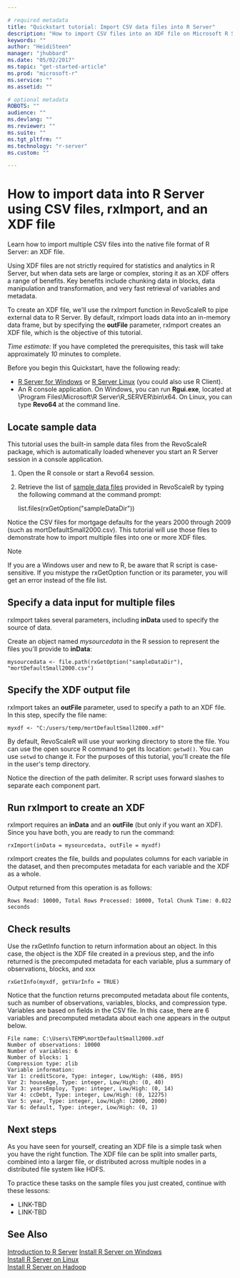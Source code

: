 ```yaml
---

# required metadata
title: "Quickstart tutorial: Import CSV data files into R Server"
description: "How to import CSV files into an XDF file on Microsoft R Server"
keywords: ""
author: "HeidiSteen"
manager: "jhubbard"
ms.date: "05/02/2017"
ms.topic: "get-started-article"
ms.prod: "microsoft-r"
ms.service: ""
ms.assetid: ""

# optional metadata
ROBOTS: ""
audience: ""
ms.devlang: ""
ms.reviewer: ""
ms.suite: ""
ms.tgt_pltfrm: ""
ms.technology: "r-server"
ms.custom: ""

---
```


# How to import data into R Server using CSV files, rxImport, and an XDF file

Learn how to import multiple CSV files into the native file format of R Server: an XDF file. 

Using XDF files are not strictly required for statistics and analytics in R Server, but when data sets are large or complex, storing it as an XDF offers a range of benefits. Key benefits include chunking data in blocks, data manipulation and transformation, and very fast retrieval of variables and metadata.

To create an XDF file, we'll use the rxImport function in RevoScaleR to pipe external data to R Server. By default, rxImport loads data into an in-memory data frame, but by specifying the **outFile** parameter, rxImport creates an XDF file, which is the objective of this tutorial.

*Time estimate:*
If you have completed the prerequisites, this task will take approximately *10* minutes to complete.

Before you begin this Quickstart, have the following ready:

- [R Server for Windows](rserver-install-windows.md) or [R Server Linux](rserver-install-linux-server.md) (you could also use R Client).
- An R console application. On Windows, you can run **Rgui.exe**, located at \Program Files\Microsoft\R Server\R_SERVER\bin\x64. On Linux, you can type **Revo64** at the command line.

## Locate sample data

This tutorial uses the built-in sample data files from the RevoScaleR package, which is automatically loaded whenever you start an R Server session in a console application. 

1. Open the R console or start a Revo64 session.

2. Retrieve the list of [sample data files](scaler-user-guide-sample-data.md) provided in RevoScaleR by typing the following command at the command prompt:

    list.files(rxGetOption("sampleDataDir"))

Notice the CSV files for mortgage defaults for the years 2000 through 2009 (such as mortDefaultSmall2000.csv). This tutorial will use those files to demonstrate how to import multiple files into one or more XDF files.

> [!NOTE]
> If you are a Windows user and new to R, be aware that R script is case-sensitive. If you mistype the rxGetOption function or its parameter, you will get an error instead of the file list.

## Specify a data input for multiple files

rxImport takes several parameters, including **inData** used to specify the source of data.

Create an object named *mysourcedata* in the R session to represent the files you'll provide to **inData**:

    mysourcedata <- file.path(rxGetOption("sampleDataDir"), "mortDefaultSmall2000.csv")


## Specify the XDF output file

rxImport takes an **outFile** parameter, used to specify a path to an XDF file. In this step, specify the file name:

    myxdf <- "C:/users/temp/mortDefaultSmall2000.xdf"

By default, RevoScaleR will use your working directory to store the file. You can use the open source R command to get its location: `getwd()`. You can use `setwd` to change it. For the purposes of this tutorial, you'll create the file in the user's temp directory.

Notice the direction of the path delimiter. R script uses forward slashes to separate each component part.

## Run rxImport to create an XDF

rxImport requires an **inData** and an **outFile** (but only if you want an XDF). Since you have both, you are ready to run the command:

    rxImport(inData = mysourcedata, outFile = myxdf)

rxImport creates the file, builds and populates columns for each variable in the dataset, and then precomputes metadata for each variable and the XDF as a whole.

Output returned from this operation is as follows:

    Rows Read: 10000, Total Rows Processed: 10000, Total Chunk Time: 0.022 seconds 

## Check results

Use the rxGetInfo function to return information about an object. In this case, the object is the XDF file created in a previous step, and the info returned is the precomputed metadata for each variable, plus a summary of observations, blocks, and xxx

    rxGetInfo(myxdf, getVarInfo = TRUE)

Notice that the function returns precomputed metadata about file contents, such as number of observations, variables, blocks, and compression type. Variables are based on fields in the CSV file. In this case, there are 6 variables and precomputed metadata about each one appears in the output below.

    File name: C:\Users\TEMP\mortDefaultSmall2000.xdf 
    Number of observations: 10000 
    Number of variables: 6 
    Number of blocks: 1 
    Compression type: zlib 
    Variable information: 
    Var 1: creditScore, Type: integer, Low/High: (486, 895)
    Var 2: houseAge, Type: integer, Low/High: (0, 40)
    Var 3: yearsEmploy, Type: integer, Low/High: (0, 14)
    Var 4: ccDebt, Type: integer, Low/High: (0, 12275)
    Var 5: year, Type: integer, Low/High: (2000, 2000)
    Var 6: default, Type: integer, Low/High: (0, 1)


## Next steps

As you have seen for yourself, creating an XDF file is a simple task when you have the right function. The XDF file can be split into smaller parts, combined into a larger file, or distributed across multiple nodes in a distributed file system like HDFS. 

To practice these tasks on the sample files you just created, continue with these lessons:

+ LINK-TBD  
+ LINK-TBD

## See Also

 [Introduction to R Server](rserver.md) 
 [Install R Server on Windows](rserver-install-windows.md)  
 [Install R Server on Linux](rserver-install-linux-server.md)  
 [Install R Server on Hadoop](rserver-install-hadoop.md)